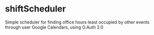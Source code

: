 # shiftScheduler
Simple scheduler for finding office hours least occupied by other events through user Google Calendars, using O.Auth 2.0
